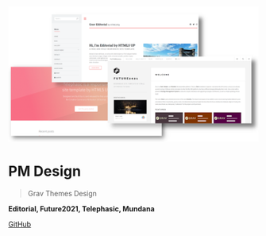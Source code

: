 <!-- _coverpage.md -->

![logo](./images/grav_themes.png ':size=60%')

# PM Design 

> Grav Themes Design

**Editorial, Future2021, Telephasic, Mundana**

[GitHub](https://github.com/pmoreno-rodriguez)
